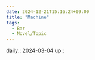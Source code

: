 ```yaml
---
date: 2024-12-21T15:16:24+09:00
title: "Machine"
tags:
  - Bar
  - Novel/Topic
---
```


daily:: [2024-03-04](Daily_Note/2024-03-04.md)
up::